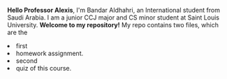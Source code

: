 **Hello Professor Alexis**, I'm Bandar Aldhahri, an International student from Saudi Arabia. I am a junior CCJ major and CS minor student at Saint Louis University. 
**Welcome to my repository!** My repo contains two files, which are the <li>first<li> homework assignment. <li>second<li> quiz of this course. 
